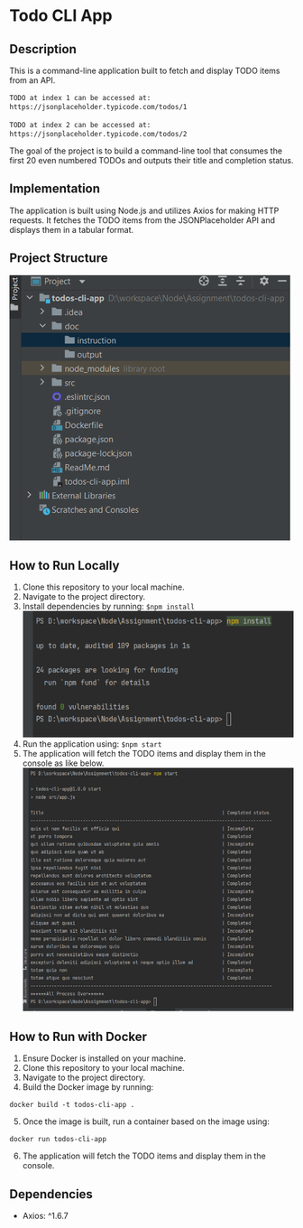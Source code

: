 # Todo CLI App

## Description
This is a command-line application built to fetch and display TODO items from an API.
```aidl
TODO at index 1 can be accessed at: https://jsonplaceholder.typicode.com/todos/1

TODO at index 2 can be accessed at: https://jsonplaceholder.typicode.com/todos/2
```
The goal of the project is to build a command-line tool that consumes the first 20 even numbered TODOs and outputs their title and completion status.

## Implementation
The application is built using Node.js and utilizes Axios for making HTTP requests. It fetches the TODO items from the JSONPlaceholder API and displays them in a tabular format.

## Project Structure
![](doc/instruction/Project_Structure.png)

## How to Run Locally
1. Clone this repository to your local machine.
2. Navigate to the project directory.
3. Install dependencies by running: ```$npm install```
![](doc/instruction/Install_APP.png)
4. Run the application using: ``` $npm start ```
5. The application will fetch the TODO items and display them in the console as like below.
![](doc/output/Output.png)

## How to Run with Docker
1. Ensure Docker is installed on your machine.
2. Clone this repository to your local machine.
3. Navigate to the project directory.
4. Build the Docker image by running:
```aidl
docker build -t todos-cli-app .
```
5. Once the image is built, run a container based on the image using:
```aidl
docker run todos-cli-app
```

6. The application will fetch the TODO items and display them in the console.

## Dependencies
- Axios: ^1.6.7

